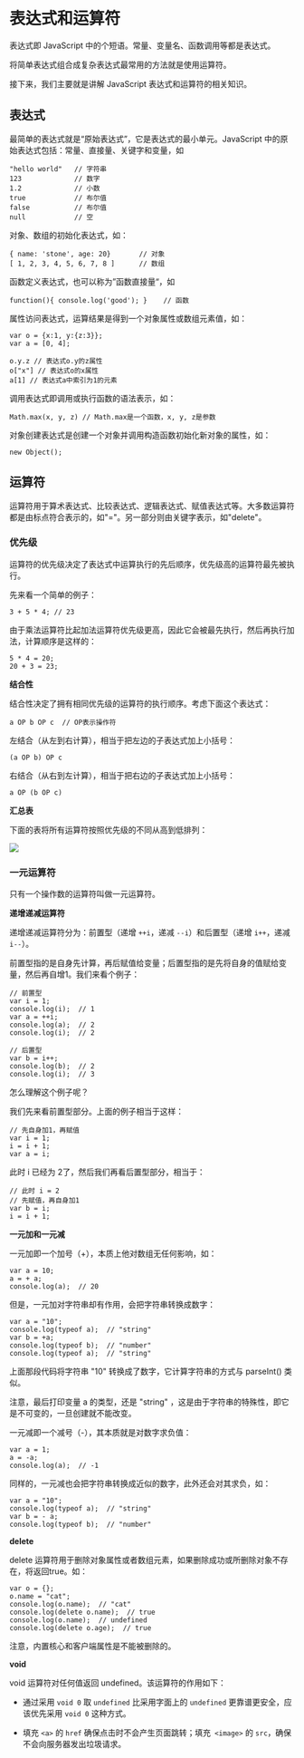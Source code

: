 # 表达式和运算符

表达式即 JavaScript 中的个短语。常量、变量名、函数调用等都是表达式。

将简单表达式组合成复杂表达式最常用的方法就是使用运算符。

接下来，我们主要就是讲解 JavaScript 表达式和运算符的相关知识。

## 表达式

最简单的表达式就是“原始表达式”，它是表达式的最小单元。JavaScript 中的原始表达式包括：常量、直接量、关键字和变量，如

```
"hello world"   // 字符串
123             // 数字
1.2             // 小数
true            // 布尔值
false           // 布尔值
null            // 空
```

对象、数组的初始化表达式，如：

```
{ name: 'stone', age: 20}       // 对象
[ 1, 2, 3, 4, 5, 6, 7, 8 ]      // 数组
```

函数定义表达式，也可以称为”函数直接量“，如

```
function(){ console.log('good'); }    // 函数
```

属性访问表达式，运算结果是得到一个对象属性或数组元素值，如：

```
var o = {x:1, y:{z:3}};
var a = [0, 4];

o.y.z // 表达式o.y的z属性
o["x"] // 表达式o的x属性
a[1] // 表达式a中索引为1的元素
```

调用表达式即调用或执行函数的语法表示，如：

```
Math.max(x, y, z) // Math.max是一个函数，x, y, z是参数
```

对象创建表达式是创建一个对象并调用构造函数初始化新对象的属性，如：

```
new Object();
```

## 运算符

运算符用于算术表达式、比较表达式、逻辑表达式、赋值表达式等。大多数运算符都是由标点符合表示的，如"="。另一部分则由关键字表示，如"delete"。

### 优先级

运算符的优先级决定了表达式中运算执行的先后顺序，优先级高的运算符最先被执行。

先来看一个简单的例子：

```
3 + 5 * 4; // 23
```

由于乘法运算符比起加法运算符优先级更高，因此它会被最先执行，然后再执行加法，计算顺序是这样的：

```
5 * 4 = 20;
20 + 3 = 23;
```

**结合性**

结合性决定了拥有相同优先级的运算符的执行顺序。考虑下面这个表达式：

```
a OP b OP c  // OP表示操作符
```

左结合（从左到右计算），相当于把左边的子表达式加上小括号：

```
(a OP b) OP c
```

右结合（从右到左计算），相当于把右边的子表达式加上小括号：

```
a OP (b OP c)
```

**汇总表**

下面的表将所有运算符按照优先级的不同从高到低排列：

![](/assets/js-yxj.jpg)

### 一元运算符

只有一个操作数的运算符叫做一元运算符。

**递增递减运算符**

递增递减运算符分为：前置型（递增 `++i`，递减 `--i`）和后置型（递增 `i++`，递减 `i--`）。

前置型指的是自身先计算，再后赋值给变量；后置型指的是先将自身的值赋给变量，然后再自增1。我们来看个例子：

```
// 前置型
var i = 1;
console.log(i);  // 1
var a = ++i;
console.log(a);  // 2
console.log(i);  // 2

// 后置型
var b = i++;  
console.log(b);  // 2
console.log(i);  // 3
```

怎么理解这个例子呢？

我们先来看前置型部分。上面的例子相当于这样：

```
// 先自身加1，再赋值
var i = 1;
i = i + 1;
var a = i;
```

此时 i 已经为 2了，然后我们再看后置型部分，相当于：

```
// 此时 i = 2
// 先赋值，再自身加1
var b = i;
i = i + 1;
```

**一元加和一元减**

一元加即一个加号（+），本质上他对数组无任何影响，如：

```
var a = 10;
a = + a;
console.log(a);  // 20
```

但是，一元加对字符串却有作用，会把字符串转换成数字：

```
var a = "10";
console.log(typeof a);  // "string"
var b = +a;
console.log(typeof b);  // "number"
console.log(typeof a);  // "string"
```

上面那段代码将字符串 "10" 转换成了数字，它计算字符串的方式与 parseInt\(\) 类似。

注意，最后打印变量 a 的类型，还是 "string" ，这是由于字符串的特殊性，即它是不可变的，一旦创建就不能改变。

一元减即一个减号（-），其本质就是对数字求负值：

```
var a = 1;
a = -a;
console.log(a);  // -1
```

同样的，一元减也会把字符串转换成近似的数字，此外还会对其求负，如：

```
var a = "10";
console.log(typeof a);  // "string"
var b = - a;
console.log(typeof b);  // "number"
```

**delete**

delete 运算符用于删除对象属性或者数组元素，如果删除成功或所删除对象不存在，将返回true。如：

```
var o = {};
o.name = "cat";
console.log(o.name);  // "cat"
console.log(delete o.name);  // true
console.log(o.name);  // undefined 
console.log(delete o.age);  // true
```

注意，内置核心和客户端属性是不能被删除的。

**void**

void 运算符对任何值返回 undefined。该运算符的作用如下：

* 通过采用 `void 0` 取 `undefined` 比采用字面上的 `undefined` 更靠谱更安全，应该优先采用 `void 0` 这种方式。

* 填充 `<a>` 的 `href` 确保点击时不会产生页面跳转；填充` <image>` 的 `src`，确保不会向服务器发出垃圾请求。



